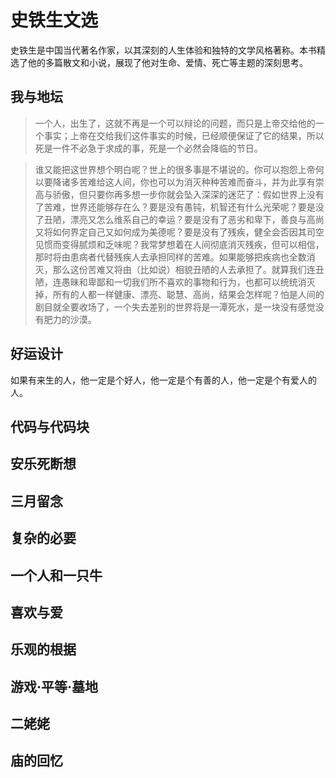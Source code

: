 # 史铁生文选

史铁生是中国当代著名作家，以其深刻的人生体验和独特的文学风格著称。本书精选了他的多篇散文和小说，展现了他对生命、爱情、死亡等主题的深刻思考。

## 我与地坛

> 一个人，出生了，这就不再是一个可以辩论的问题，而只是上帝交给他的一个事实；上帝在交给我们这件事实的时候，已经顺便保证了它的结果，所以死是一件不必急于求成的事，死是一个必然会降临的节日。

> 谁又能把这世界想个明白呢？世上的很多事是不堪说的。你可以抱怨上帝何以要降诸多苦难给这人间，你也可以为消灭种种苦难而奋斗，并为此享有崇高与骄傲，但只要你再多想一步你就会坠入深深的迷茫了：假如世界上没有了苦难，世界还能够存在么？要是没有愚钝，机智还有什么光荣呢？要是没了丑陋，漂亮又怎么维系自己的幸运？要是没有了恶劣和卑下，善良与高尚又将如何界定自己又如何成为美德呢？要是没有了残疾，健全会否因其司空见惯而变得腻烦和乏味呢？我常梦想着在人间彻底消灭残疾，但可以相信，那时将由患病者代替残疾人去承担同样的苦难。如果能够把疾病也全数消灭，那么这份苦难又将由（比如说）相貌丑陋的人去承担了。就算我们连丑陋，连愚昧和卑鄙和一切我们所不喜欢的事物和行为，也都可以统统消灭掉，所有的人都一样健康、漂亮、聪慧、高尚，结果会怎样呢？怕是人间的剧目就全要收场了，一个失去差别的世界将是一潭死水，是一块没有感觉没有肥力的沙漠。

## 好运设计

如果有来生的人，他一定是个好人，他一定是个有善的人，他一定是个有爱人的人。

## 代码与代码块

## 安乐死断想

## 三月留念

## 复杂的必要

## 一个人和一只牛

## 喜欢与爱

## 乐观的根据

## 游戏·平等·墓地

## 二姥姥

## 庙的回忆
